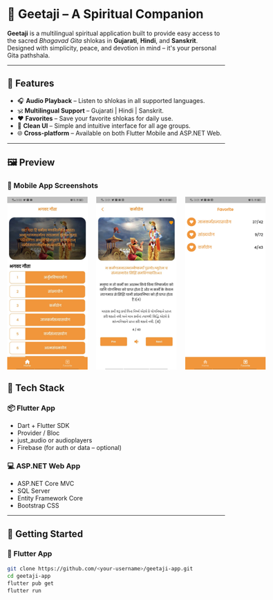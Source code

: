 # 📿 Geetaji – A Spiritual Companion

**Geetaji** is a multilingual spiritual application built to provide easy access to the sacred *Bhagavad Gita* shlokas in **Gujarati**, **Hindi**, and **Sanskrit**. Designed with simplicity, peace, and devotion in mind – it's your personal Gita pathshala.

---

## 🌟 Features

- 🎧 **Audio Playback** – Listen to shlokas in all supported languages.
- 🕉️ **Multilingual Support** – Gujarati | Hindi | Sanskrit.
- ❤️ **Favorites** – Save your favorite shlokas for daily use.
- 📖 **Clean UI** – Simple and intuitive interface for all age groups.
- 🌐 **Cross-platform** – Available on both Flutter Mobile and ASP.NET Web.

---

## 🖼️ Preview

### 📱 Mobile App Screenshots

<div style="display: flex; gap: 20px;">
  <img src="https://github.com/aasheeta-gajera/GeetajiAspDotnet/raw/main/wwwroot/Assets/Apphome.jpeg" alt="Mobile Home" width="500" height="400"/>
  <img src="https://github.com/aasheeta-gajera/GeetajiAspDotnet/raw/main/wwwroot/Assets/AppShlokas.jpeg" alt="Shloka View" width="500" height="400"/>
  <img src="https://github.com/aasheeta-gajera/GeetajiAspDotnet/raw/main/wwwroot/Assets/AppFav.jpeg" alt="Favorite View" width="500" height="400"/>
</div>


## 🔧 Tech Stack

### 📦 Flutter App
- Dart + Flutter SDK
- Provider / Bloc
- just_audio or audioplayers
- Firebase (for auth or data – optional)

### 💻 ASP.NET Web App
- ASP.NET Core MVC
- SQL Server
- Entity Framework Core
- Bootstrap CSS

---

## 🚀 Getting Started

### 📲 Flutter App

```bash
git clone https://github.com/<your-username>/geetaji-app.git
cd geetaji-app
flutter pub get
flutter run
